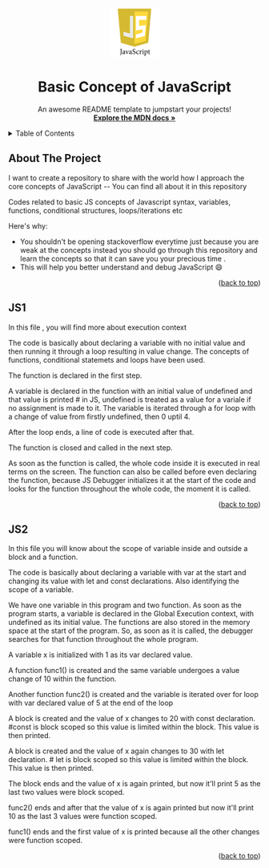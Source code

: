 <div id="top"></div>
<!--
*** Thanks for checking out the Best-README-Template. If you have a suggestion
*** that would make this better, please fork the repo and create a pull request
*** or simply open an issue with the tag "enhancement".
*** Don't forget to give the project a star!
*** Thanks again! Now go create something AMAZING! :D
-->

<!-- PROJECT LOGO -->
<br />
<div align="center">
  <a href="#">
    <img src="javascript_logo.png" alt="Logo" width="100" height="100">
  </a>

  <h1 align="center">Basic Concept of JavaScript </h1>

  <p align="center">
    An awesome README template to jumpstart your projects!
    <br />
    <a href="https://developer.mozilla.org/en-US/docs/Web/JavaScript"><strong>Explore the MDN docs »</strong></a>
    <br />
    
  </p>
</div>

<!-- TABLE OF CONTENTS -->
<details>
  <summary>Table of Contents</summary>
  <ul>
    <li>
      <a href="#about-the-project">About The Project</a>
    </li>
    <li><a href="#JS1">JavaScript Concept 1 - Execution Context</a></li>
    <li><a href="#JS2">Javascript Concept 2 - Scope of Variables</a></li>
  </ul>
</details>

<!-- ABOUT THE PROJECT -->

## About The Project

I want to create a repository to share with the world how I approach the core concepts of JavaScript -- You can find all about it in this repository

Codes related to basic JS concepts of Javascript syntax, variables, functions, conditional structures, loops/iterations etc

Here's why:

- You shouldn't be opening stackoverflow everytime just because you are weak at the concepts instead you should go through this repository and learn the concepts so that it can save you your precious time .
- This will help you better understand and debug JavaScript :smile:

<p align="right">(<a href="#top">back to top</a>)</p>

<!-- USAGE EXAMPLES -->

## JS1

In this file , you will find more about execution context

The code is basically about declaring a variable with no initial value and then running it through a loop resulting in value change. The concepts of functions, conditional statemets and loops have been used.

The function is declared in the first step.

A variable is declared in the function with an initial value of undefined and that value is printed # in JS, undefined is treated as a value for a variale if no assignment is made to it.
The variable is iterated through a for loop with a change of value from firstly undefined, then 0 uptil 4.

After the loop ends, a line of code is executed after that.

The function is closed and called in the next step.

As soon as the function is called, the whole code inside it is executed in real terms on the screen.
The function can also be called before even declaring the function, because JS Debugger initializes it at the start of the code and looks for the function throughout the whole code, the moment it is called.

<p align="right">(<a href="#top">back to top</a>)</p>

## JS2

In this file you will know about the scope of variable inside and outside a block and a function.

The code is basically about declaring a variable with var at the start and changing its value with let and const declarations. Also identifying the scope of a variable.

We have one variable in this program and two function. As soon as the program starts, a variable is declared in the Global Execution context, with undefined as its initial value. The functions are also stored in the memory space at the start of the program. So, as soon as it is called, the debugger searches for that function throughout the whole program.

A variable x is initialized with 1 as its var declared value. 

A function func1() is created and the same variable undergoes a value change of 10 within the function.

Another function func2() is created and the variable is iterated over for loop with var declared value of 5 at the end of the loop

A block is created and the value of x changes to 20 with const declaration. #const is block scoped so this value is limited within the block. This value is then printed.

A block is created and the value of x again changes to 30 with let declaration. # let is block scoped so this value is limited within the block. This value is then printed.

The block ends and the value of x is again printed, but now it'll print 5 as the last two values were block scoped.

func2() ends and after that the value of x is again printed but now it'll print 10 as the last 3 values were function scoped.

func1() ends and the first value of x is printed because all the other changes were function scoped.

<p align="right">(<a href="#top">back to top</a>)</p>
